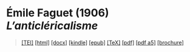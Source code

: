# Émile Faguet (1906)  <em>L’anticléricalisme</em> 

>  <a target="_blank" title="Source XML/TEI" class="mime48 tei" href="https://hurlus.github.io/tei/faguet1906_anticlericalisme.xml">[TEI]</a>  <a target="_blank" title="HTML une page" class="mime48 html" href="https://hurlus.github.io/faguet1906_anticlericalisme/faguet1906_anticlericalisme.html">[html]</a>  <a target="_blank" title="Bureautique (LibreOffice, MS.Word)" class="mime48 docx" href="https://hurlus.github.io/faguet1906_anticlericalisme/faguet1906_anticlericalisme.docx">[docx]</a>  <a target="_blank" title="Amazon.kindle" class="mime48 mobi" href="https://hurlus.github.io/faguet1906_anticlericalisme/faguet1906_anticlericalisme.mobi">[kindle]</a>  <a target="_blank" title="EPUB, pour liseuses et téléphones" class="mime48 epub" href="https://hurlus.github.io/faguet1906_anticlericalisme/faguet1906_anticlericalisme.epub">[epub]</a>  <a target="_blank" title="LaTeX" class="mime48 tex" href="https://hurlus.github.io/faguet1906_anticlericalisme/faguet1906_anticlericalisme.tex">[TeX]</a>  <a target="_blank" title="PDF à imprimer, A4 2 colonnes" class="mime48 pdf" href="https://hurlus.github.io/faguet1906_anticlericalisme/faguet1906_anticlericalisme.pdf">[pdf]</a>  <a target="_blank" title="PDF à lire, A5 une colonne" class="mime48 a5" href="https://hurlus.github.io/faguet1906_anticlericalisme/faguet1906_anticlericalisme_a5.pdf">[pdf a5]</a>  <a target="_blank" title="Brochure à agrafer, pdf imposé pour imprimante recto/verso" class="mime48 brochure" href="https://hurlus.github.io/faguet1906_anticlericalisme/faguet1906_anticlericalisme_brochure.pdf">[brochure]</a> 
